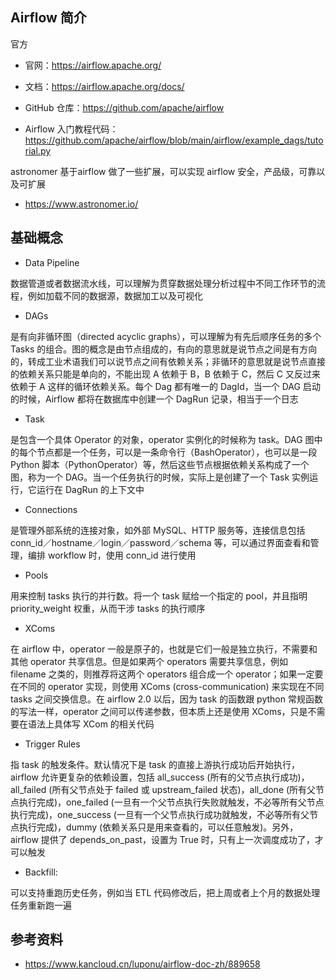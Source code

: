 ## Airflow 简介

官方

- 官网：<https://airflow.apache.org/>

- 文档：<https://airflow.apache.org/docs/>
- GitHub 仓库：<https://github.com/apache/airflow>

- Airflow 入门教程代码：<https://github.com/apache/airflow/blob/main/airflow/example_dags/tutorial.py>

astronomer 基于airflow 做了一些扩展，可以实现 airflow 安全，产品级，可靠以及可扩展

- <https://www.astronomer.io/>

## 基础概念

- Data Pipeline

数据管道或者数据流水线，可以理解为贯穿数据处理分析过程中不同工作环节的流程，例如加载不同的数据源，数据加工以及可视化

- DAGs

是有向非循环图（directed acyclic graphs），可以理解为有先后顺序任务的多个 Tasks 的组合。图的概念是由节点组成的，有向的意思就是说节点之间是有方向的，转成工业术语我们可以说节点之间有依赖关系；非循环的意思就是说节点直接的依赖关系只能是单向的，不能出现 A 依赖于 B，B 依赖于 C，然后 C 又反过来依赖于 A 这样的循环依赖关系。每个 Dag 都有唯一的 DagId，当一个 DAG 启动的时候，Airflow 都将在数据库中创建一个 DagRun 记录，相当于一个日志

- Task

是包含一个具体 Operator 的对象，operator 实例化的时候称为 task。DAG 图中的每个节点都是一个任务，可以是一条命令行（BashOperator），也可以是一段 Python 脚本（PythonOperator）等，然后这些节点根据依赖关系构成了一个图，称为一个 DAG。当一个任务执行的时候，实际上是创建了一个 Task 实例运行，它运行在 DagRun 的上下文中

- Connections

是管理外部系统的连接对象，如外部 MySQL、HTTP 服务等，连接信息包括 conn_id／hostname／login／password／schema 等，可以通过界面查看和管理，编排 workflow 时，使用 conn_id 进行使用

- Pools

用来控制 tasks 执行的并行数。将一个 task 赋给一个指定的 pool，并且指明 priority_weight 权重，从而干涉 tasks 的执行顺序

- XComs

在 airflow 中，operator 一般是原子的，也就是它们一般是独立执行，不需要和其他 operator 共享信息。但是如果两个 operators 需要共享信息，例如 filename 之类的，则推荐将这两个 operators 组合成一个 operator；如果一定要在不同的 operator 实现，则使用 XComs (cross-communication) 来实现在不同 tasks 之间交换信息。在 airflow 2.0 以后，因为 task 的函数跟 python 常规函数的写法一样，operator 之间可以传递参数，但本质上还是使用 XComs，只是不需要在语法上具体写 XCom 的相关代码

- Trigger Rules

指 task 的触发条件。默认情况下是 task 的直接上游执行成功后开始执行，airflow 允许更复杂的依赖设置，包括 all_success (所有的父节点执行成功)，all_failed (所有父节点处于 failed 或 upstream_failed 状态)，all_done (所有父节点执行完成)，one_failed (一旦有一个父节点执行失败就触发，不必等所有父节点执行完成)，one_success (一旦有一个父节点执行成功就触发，不必等所有父节点执行完成)，dummy (依赖关系只是用来查看的，可以任意触发)。另外，airflow 提供了 depends_on_past，设置为 True 时，只有上一次调度成功了，才可以触发

- Backfill:

可以支持重跑历史任务，例如当 ETL 代码修改后，把上周或者上个月的数据处理任务重新跑一遍

## 参考资料

- <https://www.kancloud.cn/luponu/airflow-doc-zh/889658>
